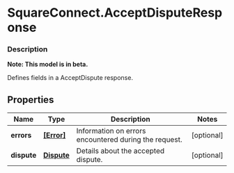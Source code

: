 # SquareConnect.AcceptDisputeResponse

### Description
**Note: This model is in beta.**

Defines fields in a AcceptDispute response.

## Properties
Name | Type | Description | Notes
------------ | ------------- | ------------- | -------------
**errors** | [**[Error]**](Error.md) | Information on errors encountered during the request. | [optional] 
**dispute** | [**Dispute**](Dispute.md) | Details about the accepted dispute. | [optional] 


